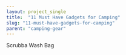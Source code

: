 ```yaml
---
layout: project_single
title:  "11 Must Have Gadgets for Camping"
slug: "11-must-have-gadgets-for-camping"
parent: "camping-gear"
---
```

Scrubba Wash Bag